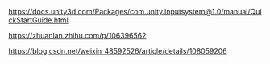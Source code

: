 https://docs.unity3d.com/Packages/com.unity.inputsystem@1.0/manual/QuickStartGuide.html


https://zhuanlan.zhihu.com/p/106396562



https://blog.csdn.net/weixin_48592526/article/details/108059206

